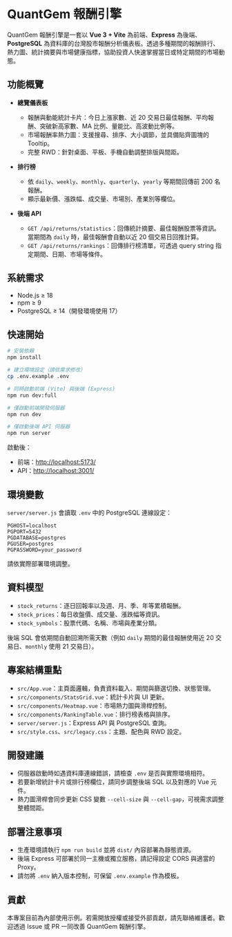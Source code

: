 # QuantGem 報酬引擎

QuantGem 報酬引擎是一套以 **Vue 3 + Vite** 為前端、**Express** 為後端、**PostgreSQL** 為資料庫的台灣股市報酬分析儀表板。透過多種期間的報酬排行、熱力圖、統計摘要與市場健康指標，協助投資人快速掌握當日或特定期間的市場動態。

## 功能概覽

- **總覽儀表板**
  - 報酬與動能統計卡片：今日上漲家數、近 20 交易日最佳報酬、平均報酬、突破新高家數、MA 比例、量能比、高波動比例等。
  - 市場報酬率熱力圖：支援搜尋、排序、大小調節，並具備貼齊圖塊的 Tooltip。
  - 完整 RWD：針對桌面、平板、手機自動調整排版與間距。

- **排行榜**
  - 依 `daily`、`weekly`、`monthly`、`quarterly`、`yearly` 等期間回傳前 200 名報酬。
  - 顯示最新價、漲跌幅、成交量、市場別、產業別等欄位。

- **後端 API**
  - `GET /api/returns/statistics`：回傳統計摘要、最佳報酬股票等資訊。當期間為 `daily` 時，最佳報酬會自動以近 20 個交易日回推計算。
  - `GET /api/returns/rankings`：回傳排行榜清單，可透過 query string 指定期間、日期、市場等條件。

## 系統需求

- Node.js ≥ 18
- npm ≥ 9
- PostgreSQL ≥ 14（開發環境使用 17）

## 快速開始

```bash
# 安裝依賴
npm install

# 建立環境設定（請依需求修改）
cp .env.example .env

# 同時啟動前端 (Vite) 與後端 (Express)
npm run dev:full

# 僅啟動前端開發伺服器
npm run dev

# 僅啟動後端 API 伺服器
npm run server
```

啟動後：

- 前端：<http://localhost:5173/>
- API：<http://localhost:3001/>

## 環境變數

`server/server.js` 會讀取 `.env` 中的 PostgreSQL 連線設定：

```dotenv
PGHOST=localhost
PGPORT=5432
PGDATABASE=postgres
PGUSER=postgres
PGPASSWORD=your_password
```

請依實際部署環境調整。

## 資料模型

- `stock_returns`：逐日回報率以及週、月、季、年等累積報酬。
- `stock_prices`：每日收盤價、成交量、漲跌幅等資訊。
- `stock_symbols`：股票代碼、名稱、市場與產業分類。

後端 SQL 會依期間自動回溯所需天數（例如 `daily` 期間的最佳報酬使用近 20 交易日、`monthly` 使用 21 交易日）。

## 專案結構重點

- `src/App.vue`：主頁面邏輯，負責資料載入、期間與篩選切換、狀態管理。
- `src/components/StatsGrid.vue`：統計卡片與 UI 更新。
- `src/components/Heatmap.vue`：市場熱力圖與滑桿控制。
- `src/components/RankingTable.vue`：排行榜表格與排序。
- `server/server.js`：Express API 與 PostgreSQL 查詢。
- `src/style.css`、`src/legacy.css`：主題、配色與 RWD 設定。

## 開發建議

- 伺服器啟動時如遇資料庫連線錯誤，請檢查 `.env` 是否與實際環境相符。
- 若要新增統計卡片或排行榜欄位，請同步調整後端 SQL 以及對應的 Vue 元件。
- 熱力圖滑桿會同步更新 CSS 變數 `--cell-size` 與 `--cell-gap`，可視需求調整整體間距。

## 部署注意事項

- 生產環境請執行 `npm run build` 並將 `dist/` 內容部署為靜態資源。
- 後端 Express 可部署於同一主機或獨立服務，請記得設定 CORS 與適當的 Proxy。
- 請勿將 `.env` 納入版本控制，可保留 `.env.example` 作為模板。

## 貢獻

本專案目前為內部使用示例。若需開放授權或接受外部貢獻，請先聯絡維護者。歡迎透過 Issue 或 PR 一同改善 QuantGem 報酬引擎。
